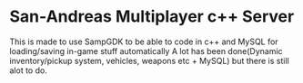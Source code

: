 San-Andreas Multiplayer c++ Server
==========
This is made to use SampGDK to be able to code in c++ and MySQL for loading/saving in-game stuff automatically
A lot has been done(Dynamic inventory/pickup system, vehicles, weapons etc + MySQL) but there is still alot to do.
